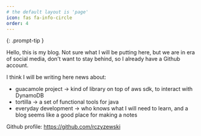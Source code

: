 ```yaml
---
# the default layout is 'page'
icon: fas fa-info-circle
order: 4
---
```



{: .prompt-tip }

Hello, this is my blog. 
Not sure what I will be putting here, but we are in era of social media, don't want to stay behind, so I already have a
Github account.  

I think I will be writing here news about:
* guacamole project -> kind of library on top of aws sdk, to interact with DynamoDB
* tortilla -> a set of functional tools for java
* everyday development -> who knows what I will need to learn, and a blog seems like a good place for making a notes 

Github profile: https://github.com/rczyzewski


